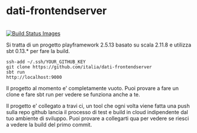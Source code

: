# dati-frontendserver
<br />
<a href="https://travis-ci.com/italia/dati-frontendserver">
<img title="Build Status Images" src="https://api.travis-ci.com/italia/dati-frontendserver.svg?token=sdc8mJz3EyP3LyxtXjxQ">
</a>

Si tratta di un progetto playframework 2.5.13 basato su scala 2.11.8 e utilizza sbt 0.13.* per fare la build.

```
ssh-add ~/.ssh/YOUR_GITHUB_KEY
git clone https://github.com/italia/dati-frontendserver
sbt run
http://localhost:9000
```

Il progetto al momento e' completamente vuoto. Puoi provare a fare un clone e fare sbt run per vedere se funziona anche a te. 

Il progetto e' collegato a travi ci, un tool che ogni volta viene fatta una push sulla repo github lancia il processo di test e build in cloud indipendente dal tuo ambiente di sviluppo. Puoi provare a collegarti qua per vedere se riesci a vedere  la build del primo commit.

